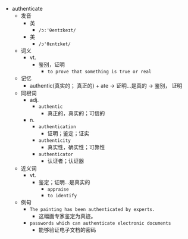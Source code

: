 - authenticate
  - 发音
    - 英
      - `/ɔː'θentɪkeɪt/`
    - 美
      - `/ɔ'θɛntɪket/`
  - 词义
    - vt.
      - 鉴别，证明
        - `to prove that something is true or real`
  - 记忆
    - authentic(真实的； 真正的) + ate → 证明…是真的 → 鉴别， 证明
  - 同根词
    - adj.
      - `authentic`
        - 真正的，真实的；可信的
    - n.
      - `authentication`
        - 证明；鉴定；证实
      - `authenticity`
        - 真实性，确实性；可靠性
      - `authenticator`
        - 认证者；认证器
  - 近义词
    - vt.
      - 鉴定；证明…是真实的
        - `appraise`
        - `to identify`
  - 例句
    - `The painting has been authenticated by experts.`
      - 这幅画专家鉴定为真迹。
    - `passwords which can authenticate electronic documents`
      - 能够验证电子文档的密码

